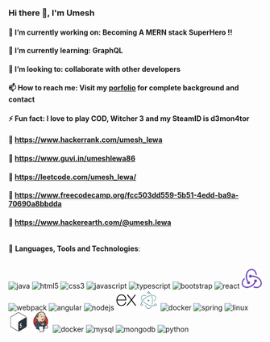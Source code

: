 ### Hi there 👋, I'm Umesh

<!--
**umesh-lewa/umesh-lewa** is a ✨ _special_ ✨ repository because its `README.md` (this file) appears on your GitHub profile.

Here are some ideas to get you started:

- 🔭 I’m currently working on ...
- 🌱 I’m currently learning ...
- 👯 I’m looking to collaborate on ...
- 🤔 I’m looking for help with ...
- 💬 Ask me about ...
- 📫 How to reach me: ...
- 😄 Pronouns: ...
- ⚡ Fun fact: ...
-->

#### 🔭 I’m currently working on: Becoming A MERN stack SuperHero !!
#### 🌱 I’m currently learning: GraphQL
#### 👯 I’m looking to: collaborate with other developers
#### 📫 How to reach me: Visit my [porfolio](https://umesh-lewa.github.io) for complete background and contact
<!--
#### 🥅 2021 Goals: Contribute more to Open Source projects
-->
#### ⚡ Fun fact: I love to play COD, Witcher 3 and my SteamID is d3mon4tor

#### 🔗 https://www.hackerrank.com/umesh_lewa
#### 🔗 https://www.guvi.in/umeshlewa86
#### 🔗 https://leetcode.com/umesh_lewa/
#### 🔗 https://www.freecodecamp.org/fcc503dd559-5b51-4edd-ba9a-70690a8bbdda
#### 🔗 https://www.hackerearth.com/@umesh.lewa

  <br>
  <summary>🤖 <b>Languages, Tools and Technologies</b>: </summary>
  <p align="left"> 
  <br>
  <!-- Java -->
  <img src="https://icongr.am/devicon/java-original-wordmark.svg?size=128&color=currentColor" alt="java" width="40" height="40"/>
  <!-- HTML -->
  <img src="https://icongr.am/devicon/html5-original-wordmark.svg?size=128&color=currentColor" alt="html5" width="40" height="40"/>
  <!-- CSS -->
  <img src="https://icongr.am/devicon/css3-original-wordmark.svg?size=128&color=currentColor" alt="css3" width="40" height="40"/>
  <!-- Javascript -->
  <img src="https://icongr.am/devicon/javascript-original.svg?size=128&color=currentColor" alt="javascript" width="40" height="40"/>
  <!-- Typescript -->
  <img src="https://icongr.am/devicon/typescript-original.svg?size=128&color=currentColor" alt="typescript" width="40" height="40"/>
  <!-- Bootstrap -->
  <img src="https://icongr.am/devicon/bootstrap-plain-wordmark.svg?size=128&color=currentColor" alt="bootstrap" width="40" height="40"/>
  <!-- React -->
  <img src="https://icongr.am/devicon/react-original-wordmark.svg?size=128&color=currentColor" alt="react" width="40" height="40"/>
  <!-- Redux -->
  <img src="https://github.com/devicons/devicon/blob/master/icons/redux/redux-original.svg" alt="redux" width="40" height="40"/>
  <!-- Webpack -->
  <img src="https://icongr.am/devicon/webpack-original.svg?size=128&color=currentColor" alt="webpack" width="40" height="40"/>
  <!-- Angular -->
  <img src="https://icongr.am/devicon/angularjs-original.svg?size=128&color=currentColor" alt="angular" width="40" height="40"/>
  
  <!-- Nodejs -->
  <img src="https://icongr.am/devicon/nodejs-original-wordmark.svg?size=128&color=currentColor" alt="nodejs" width="40" height="40"/>
  <!-- Express -->
  <img src="https://github.com/devicons/devicon/blob/master/icons/express/express-original.svg" alt="express" width="40" height="40"/>
  <!-- Electron -->
  <img src="https://github.com/devicons/devicon/blob/master/icons/electron/electron-original.svg" alt="electron" width="40" height="40"/>
  
  
  <!-- Spring -->
  <img src="https://www.vectorlogo.zone/logos/springio/springio-icon.svg" alt="docker" width="40" height="40"/>
  <!-- Docker -->
  <img src="https://icongr.am/devicon/docker-original-wordmark.svg?size=128&color=currentColor" alt="spring" width="40" height="40"/>
  <!-- Linux -->
  <img src="https://icongr.am/devicon/linux-original.svg?size=128&color=currentColor" alt="linux" width="40" height="40"/>
  <!-- Bash -->
  <img src="https://github.com/devicons/devicon/blob/master/icons/bash/bash-original.svg" alt="bash" width="40" height="40"/>
  <!-- Jenkins -->
  <img src="https://github.com/devicons/devicon/blob/master/icons/jenkins/jenkins-original.svg" alt="jenkins" width="40" height="40"/>
  
  
  
  <!-- AWS -->
  <img src="https://icongr.am/devicon/amazonwebservices-original-wordmark.svg?size=128&color=currentColor" alt="docker" width="40" height="40"/>
  <!-- MySQL -->
  <img src="https://icongr.am/devicon/mysql-original-wordmark.svg?size=128&color=currentColor" alt="mysql" width="40" height="40"/>
  <!-- MongoDB -->
  <img src="https://icongr.am/devicon/mongodb-original-wordmark.svg?size=128&color=currentColor" alt="mongodb" width="40" height="40"/> 
  <!-- Python -->
  <img src="https://icongr.am/devicon/python-original.svg?size=128&color=currentColor" alt="python" width="40" height="40"/> 

  </p>
